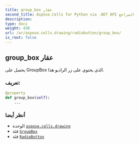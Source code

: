 ```yaml
---
title: group_box عقار
second_title: Aspose.Cells for Python via .NET API المراجع
description:
type: docs
weight: 430
url: /ar/aspose.cells.drawing/radiobutton/group_box/
is_root: false
---
```

##  group_box عقار

يحصل على GroupBox الذي يحتوي على زر الراديو هذا.
###  تعريف:
```python
@property
def group_box(self):
    ...
```

###  أنظر أيضا
* الوحدة [`aspose.cells.drawing`](../../)
* فئة [`GroupBox`](/cells/python-net/ar/aspose.cells.drawing/groupbox)
* فئة [`RadioButton`](/cells/python-net/ar/aspose.cells.drawing/radiobutton)
